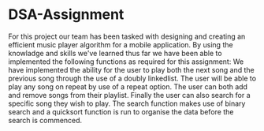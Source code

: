 # DSA-Assignment
For this project our team has been tasked with designing and creating an efficient music player algorithm for a mobile application.
By using the knowladge and skills we've learned thus far we have been able to implemented the following functions as required for this assignment:
We have implemented the ability for the user to play both the next song and the previous song through the use of a doubly linkedlist.
The user will be able to play any song on repeat by use of a repeat option.
The user can both add and remove songs from their playlist.
Finally the user can also search for a specific song they wish to play. The search function makes use of binary search and a quicksort function is run to organise the data before the search is commenced. 
